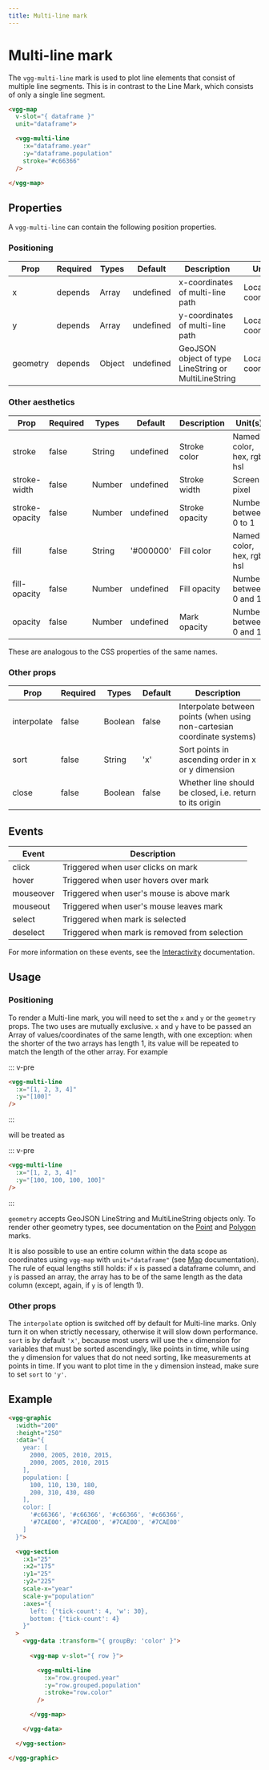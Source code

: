 ```yaml
---
title: Multi-line mark
---
```

# Multi-line mark

The `vgg-multi-line` mark is used to plot line elements that consist of multiple line segments. This is in contrast to the Line Mark, which consists of only a single line segment.

<CodeDemoLayout>

<MarkMultiLineSimple />

<CodeLayout>

```html
<vgg-map 
  v-slot="{ dataframe }"
  unit="dataframe">

  <vgg-multi-line
    :x="dataframe.year"
    :y="dataframe.population"
    stroke="#c66366"
  />

</vgg-map>
```

</CodeLayout>

</CodeDemoLayout>

## Properties
A `vgg-multi-line` can contain the following position properties.

### Positioning

| Prop     | Required | Types  | Default   | Description                                           | Unit(s)           |
| -------- | -------- | -----  | --------- | ----------------------------------------------------- | ----------------- |
| x        | depends  | Array  | undefined | x-coordinates of multi-line path                            | Local coordinates |
| y        | depends  | Array  | undefined | y-coordinates of multi-line path                            | Local coordinates |
| geometry | depends  | Object | undefined | GeoJSON object of type LineString or MultiLineString  | Local coordinates |

### Other aesthetics

| Prop           | Required | Types  | Default   | Description    | Unit(s)                    |
| -------------- | -------- | ------ | --------- | -------------- | -------------------------- |
| stroke         | false    | String | undefined | Stroke color   | Named color, hex, rgb, hsl |
| stroke-width   | false    | Number | undefined | Stroke width   | Screen pixel               |
| stroke-opacity | false    | Number | undefined | Stroke opacity | Number between 0 to 1      |
| fill           | false    | String | '#000000' | Fill color     | Named color, hex, rgb, hsl |
| fill-opacity   | false    | Number | undefined | Fill opacity   | Number between 0 and 1     |
| opacity        | false    | Number | undefined | Mark opacity   | Number between 0 and 1     |

These are analogous to the CSS properties of the same names.

### Other props

| Prop        | Required | Types   | Default | Description                                                              |
| ----------- | -------- | ------- | ------- | ------------------------------------------------------------------------ |
| interpolate | false    | Boolean | false   | Interpolate between points (when using non-cartesian coordinate systems) |
| sort        | false    | String  | 'x'     | Sort points in ascending order in x or y dimension                       |
| close        | false    | Boolean  | false     | Whether line should be closed, i.e. return to its origin                       |

## Events

| Event     | Description                                   |
| --------- | --------------------------------------------- |
| click     | Triggered when user clicks on mark            |
| hover     | Triggered when user hovers over mark          |
| mouseover | Triggered when user's mouse is above mark     |
| mouseout  | Triggered when user's mouse leaves mark       |
| select    | Triggered when mark is selected               |
| deselect  | Triggered when mark is removed from selection |

For more information on these events, see the [Interactivity](../concepts/interactivity.md)
documentation.

## Usage

### Positioning

To render a Multi-line mark, you will need to set the `x` and `y` or the `geometry` props. The two uses are mutually exclusive. `x` and `y` have to be passed an Array of values/coordinates of the same length, with one exception: when the shorter of the two arrays has length 1, its value will be repeated to match the length of the other array. For example

::: v-pre
```html
<vgg-multi-line
  :x="[1, 2, 3, 4]"
  :y="[100]"
/>
```
:::

will be treated as

::: v-pre
```html
<vgg-multi-line
  :x="[1, 2, 3, 4]"
  :y="[100, 100, 100, 100]"
/>
```
:::

`geometry` accepts GeoJSON LineString and MultiLineString objects only. To render other geometry types, see documentation on the [Point](point.md) and [Polygon](polygon.md) marks.

It is also possible to use an entire column within the data scope as coordinates using `vgg-map` with `unit="dataframe"` (see [Map](../core/map.md) documentation). The rule of equal lengths still holds: if `x` is passed a dataframe column, and `y` is passed an array, the array has to be of the same length as the data column (except, again, if `y` is of length 1).

### Other props

The `interpolate` option is switched off by default for Multi-line marks. Only
turn it on when strictly necessary, otherwise it will slow down performance.
`sort` is by default `'x'`, because most users will use the `x` dimension for
variables that must be sorted ascendingly, like points in time, while using the
`y` dimension for values that do not need sorting, like measurements at points
in time. If you want to plot time in the `y` dimension instead, make sure to
set `sort` to `'y'`.

## Example

<CodeDemoLayout>

<MarkMultiLineStacked />

<CodeLayout width="60%" style="margin-top: 25px;">

```html
<vgg-graphic
  :width="200"
  :height="250"
  :data="{ 
    year: [
      2000, 2005, 2010, 2015,
      2000, 2005, 2010, 2015
    ],
    population: [
      100, 110, 130, 180,
      200, 310, 430, 480
    ],
    color: [
      '#c66366', '#c66366', '#c66366', '#c66366',
      '#7CAE00', '#7CAE00', '#7CAE00', '#7CAE00'
    ]
  }">

  <vgg-section
    :x1="25"
    :x2="175"
    :y1="25"
    :y2="225"
    scale-x="year"
    scale-y="population"
    :axes="{
      left: {'tick-count': 4, 'w': 30},
      bottom: {'tick-count': 4}
    }"
  >
    <vgg-data :transform="{ groupBy: 'color' }">
    
      <vgg-map v-slot="{ row }">

        <vgg-multi-line
          :x="row.grouped.year"
          :y="row.grouped.population"
          :stroke="row.color"
        />

      </vgg-map>

    </vgg-data>

  </vgg-section>

</vgg-graphic>
```

</CodeLayout>

</CodeDemoLayout>

